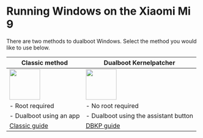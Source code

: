 # Running Windows on the Xiaomi Mi 9

There are two methods to dualboot Windows. Select the method you would like to use below.

| **Classic method** | **Dualboot Kernelpatcher**
|------------------------------------------------------------------------------------------------------------------------|-------------------------------------------------------------------------------------------------------------------
| <a href="dualboot-en.md"><img src="https://github.com/n00b69/woa-op7/blob/main/guide/zsta.png" width="80"></a> | <a href="dbkp-en.md"><img src="https://github.com/n00b69/woa-op7/blob/main/guide/zdbkp.png" width="80"></a>
| - Root required | - No root required
| - Dualboot using an app | - Dualboot using the assistant button
| [Classic guide](dualboot.md) | [DBKP guide](dbkp.md)













